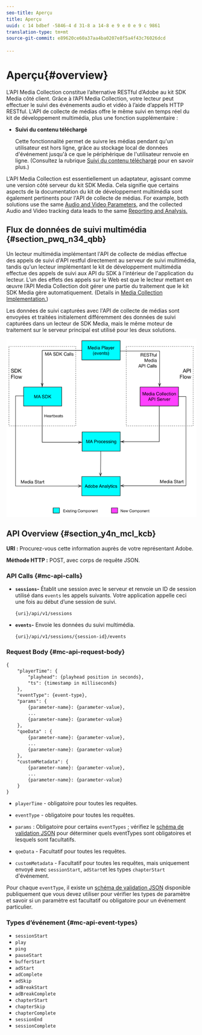 ```yaml
---
seo-title: Aperçu
title: Aperçu
uuid: c 14 bdbef -5846-4 d 31-8 a 14-8 e 9 e 0 e 9 c 9861
translation-type: tm+mt
source-git-commit: e89620ce60a37aa4ba0207e8f5a4f43c76026dcd

---
```



# Aperçu{#overview}

L’API Media Collection constitue l’alternative RESTful d’Adobe au kit SDK Media côté client. Grâce à l’API Media Collection, votre lecteur peut effectuer le suivi des événements audio et vidéo à l’aide d’appels HTTP RESTful. L'API de collecte de médias offre le même suivi en temps réel du kit de développement multimédia, plus une fonction supplémentaire :

* **Suivi du contenu téléchargé**

   Cette fonctionnalité permet de suivre les médias pendant qu'un utilisateur est hors ligne, grâce au stockage local de données d'événement jusqu'à ce que le périphérique de l'utilisateur renvoie en ligne. (Consultez la rubrique [Suivi du contenu téléchargé](track-downloaded-content.md) pour en savoir plus.)

L’API Media Collection est essentiellement un adaptateur, agissant comme une version côté serveur du kit SDK Media. Cela signifie que certains aspects de la documentation du kit de développement multimédia sont également pertinents pour l'API de collecte de médias. For example, both solutions use the same [Audio and Video Parameters](/help/metrics-and-metadata/audio-video-parameters.md), and the collected Audio and Video tracking data leads to the same [Reporting and Analysis.](/help/media-reports/media-reports-enable.md)

## Flux de données de suivi multimédia {#section_pwq_n34_qbb}

Un lecteur multimédia implémentant l'API de collecte de médias effectue des appels de suivi d'API restful directement au serveur de suivi multimédia, tandis qu'un lecteur implémentant le kit de développement multimédia effectue des appels de suivi aux API du SDK à l'intérieur de l'application du lecteur. L’un des effets des appels sur le Web est que le lecteur mettant en œuvre l’API Media Collection doit gérer une partie du traitement que le kit SDK Media gère automatiquement. (Details in [Media Collection Implementation.](mc-api-impl/mc-api-quick-start.md))

Les données de suivi capturées avec l'API de collecte de médias sont envoyées et traitées initialement différemment des données de suivi capturées dans un lecteur de SDK Media, mais le même moteur de traitement sur le serveur principal est utilisé pour les deux solutions.

![](assets/col_api_overview_simple.png)

## API Overview {#section_y4n_mcl_kcb}

**URI :** Procurez-vous cette information auprès de votre représentant Adobe.

**Méthode HTTP :** POST, avec corps de requête JSON.

### API Calls {#mc-api-calls}

* **`sessions`-** Établit une session avec le serveur et renvoie un ID de session utilisé dans `events` les appels suivants. Votre application appelle ceci une fois au début d’une session de suivi.

   ```
   {uri}/api/v1/sessions
   ```

* **`events`-** Envoie les données du suivi multimédia.

   ```
   {uri}/api/v1/sessions/{session-id}/events
   ```

### Request Body {#mc-api-request-body}

```
{ 
    "playerTime": { 
        "playhead": {playhead position in seconds}, 
        "ts": {timestamp in milliseconds} 
    }, 
    "eventType": {event-type}, 
    "params": { 
        {parameter-name}: {parameter-value}, 
        ... 
        {parameter-name}: {parameter-value} 
    }, 
    "qoeData" : { 
        {parameter-name}: {parameter-value}, 
        ... 
        {parameter-name}: {parameter-value} 
    }, 
    "customMetadata": { 
        {parameter-name}: {parameter-value}, 
        ... 
        {parameter-name}: {parameter-value} 
    } 
} 
```

* `playerTime` - obligatoire pour toutes les requêtes.
* `eventType` - obligatoire pour toutes les requêtes.
* `params` : Obligatoire pour certains `eventTypes` ; vérifiez le [schéma de validation JSON](mc-api-ref/mc-api-json-validation.md) pour déterminer quels eventTypes sont obligatoires et lesquels sont facultatifs.

* `qoeData` - Facultatif pour toutes les requêtes.
* `customMetadata` - Facultatif pour toutes les requêtes, mais uniquement envoyé avec `sessionStart`, `adStart`et les types `chapterStart` d'événement.

Pour chaque `eventType`, il existe un [schéma de validation JSON](mc-api-ref/mc-api-json-validation.md) disponible publiquement que vous devez utiliser pour vérifier les types de paramètre et savoir si un paramètre est facultatif ou obligatoire pour un événement particulier.

### Types d’événement {#mc-api-event-types}

* `sessionStart`
* `play`
* `ping`
* `pauseStart`
* `bufferStart`
* `adStart`
* `adComplete`
* `adSkip`
* `adBreakStart`
* `adBreakComplete`
* `chapterStart`
* `chapterSkip`
* `chapterComplete`
* `sessionEnd`
* `sessionComplete`

